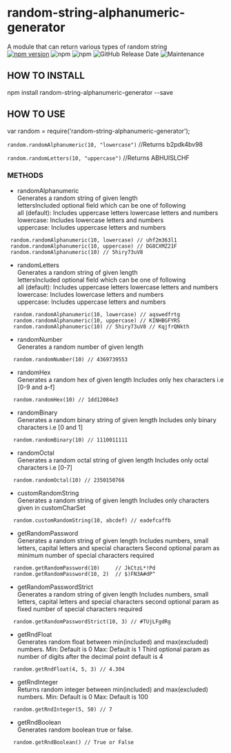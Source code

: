 # random-string-alphanumeric-generator
A module that can return various types of random string<br>
[![npm version](https://badge.fury.io/js/random-string-alphanumeric-generator.svg)](https://badge.fury.io/js/random-string-alphanumeric-generator)
![npm](https://img.shields.io/npm/v/random-string-alphanumeric-generator?logo=npm&style=flat-square)
![npm](https://img.shields.io/npm/dm/random-string-alphanumeric-generator?style=flat-square)
![GitHub Release Date](https://img.shields.io/github/release-date/ritesh25696/random-string-alphanumeric-module?logo=semantic-release&style=flat-square)
![Maintenance](https://img.shields.io/maintenance/yes/2021?color=%237FFFD4&style=flat-square)

## HOW TO INSTALL
npm install random-string-alphanumeric-generator --save

## HOW TO USE
var random = require('random-string-alphanumeric-generator');

`random.randomAlphanumeric(10, "lowercase")`
//Returns b2pdk4bv98

`random.randomLetters(10, "uppercase")`
//Returns ABHUISLCHF

### METHODS

- randomAlphanumeric<br>
Generates a random string of given length<br>
lettersIncluded optional field which can be one of following<br>
all (default): Includes uppercase letters lowercase letters and numbers<br>
lowercase: Includes lowercase letters and numbers<br>
uppercase: Includes uppercase letters and numbers<br>
```
 random.randomAlphanumeric(10, lowercase) // uhf2m363l1
 random.randomAlphanumeric(10, uppercase) // DG8CXMZ21F
 random.randomAlphanumeric(10) // 5hiry73uV8
```

- randomLetters<br>
Generates a random string of given length<br>
lettersIncluded optional field which can be one of following<br>
all (default): Includes uppercase letters lowercase letters and numbers<br>
lowercase: Includes lowercase letters and numbers<br>
uppercase: Includes uppercase letters and numbers<br>
```
  random.randomAlphanumeric(10, lowercase) // aqswedfrtg
  random.randomAlphanumeric(10, uppercase) // KINHBGFYRS
  random.randomAlphanumeric(10) // 5hiry73uV8 // KqjfrQNkth
```

- randomNumber<br>
Generates a random number of given length
```
  random.randomNumber(10) // 4369739553
```

- randomHex<br>
Generates a random hex of given length
Includes only hex characters i.e [0-9 and a-f]
```
  random.randomHex(10) // 1dd12084e3
```

- randomBinary<br>
Generates a random binary string of given length
Includes only binary characters i.e [0 and 1]
```
  random.randomBinary(10) // 1110011111
```

- randomOctal<br>
Generates a random octal string of given length
Includes only octal characters i.e [0-7]
```
  random.randomOctal(10) // 2350150766
```

- customRandomString<br>
Generates a random string of given length
Includes only characters given in customCharSet
```
  random.customRandomString(10, abcdef) // eadefcaffb
```

- getRandomPassword<br>
Generates a random string of given length
Includes numbers, small letters, capital letters and special characters
Second optional param as minimum number of special characters required
```
  random.getRandomPassword(10)     // JkCtzL*!Pd
  random.getRandomPassword(10, 2)  // $)FN3A#dP^
```

- getRandomPasswordStrict<br>
Generates a random string of given length
Includes numbers, small letters, capital letters and special characters
second optional param as fixed number of special characters required
```
  random.getRandomPasswordStrict(10, 3) // #TUjLFgdRg
```

- getRndFloat<br>
Generates random float between min(included) and max(excluded) numbers.
Min: Default is 0
Max: Default is 1
Third optional param as number of digits after the decimal point default is 4
```
  random.getRndFloat(4, 5, 3) // 4.304
```

- getRndInteger<br>
Returns random integer between min(included) and max(excluded) numbers.
Min: Default is 0
Max: Default is 100
```
  random.getRndInteger(5, 50) // 7
```

- getRndBoolean<br>
Generates random boolean true or false.
```
  random.getRndBoolean() // True or False
```